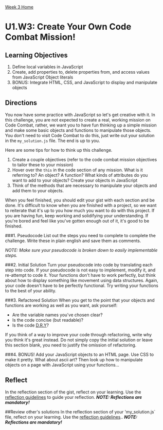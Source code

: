 [Week 3 Home](../)

# U1.W3: Create Your Own Code Combat Mission!

## Learning Objectives
1. Define local variables in JavaScript
2. Create, add properties to, delete properties from, and access values from JavaScript Object literals
3. BONUS: Integrate HTML, CSS, and JavaScript to display and manipulate objects


## Directions
You now have some practice with JavaScript so let's get creative with it. In this challenge, you are not expected to create a real, working mission on Code Combat, rather, we want you to have fun thinking up a simple mission and make some basic objects and functions to manipulate those objects. You don't need to visit Code Combat to do this, just write out your solution in the `my_solution.js` file. The end is up to you. 

Here are some tips for how to think up this challenge. 
1. Create a couple objectives (refer to the code combat mission objectives to tailor these to your mission)
2. Hover over the `this` in the code section of any mission. What is it referring to? An object? A function? What kinds of attributes do you want to add to your objects? Create your objects in JavaScript
3. Think of the methods that are necessary to manipulate your objects and add them to your objects.  

When you feel finished, you should edit your gist with each section and be done. It's difficult to know when you are finished with a project, so we want to reiterate that it's up to you how much you want to do with this project. If you are having fun, keep working and solidifying your understanding. If you're bored and feel like you've gotten enough out of it, it's good to be finished. 


###1. Pseudocode
List out the steps you need to complete to complete the challenge.  Write these in plain english and save them as comments. 

*NOTE: Make sure your pseudocode is broken down to easily implementable steps.*

###2. Initial Solution
Turn your pseudocode into code by translating each step into code. If your pseudocode is not easy to implement, modify it, and re-attempt to code it. Your functions don't have to work perfectly, but think about how to display something like movement using data structures. Again, your code doesn't have to be perfectly functional. Try writing your functions to the best of your ability. 

###3. Refactored Solution
When you get to the point that your objects and functions are working as well as you want, ask yourself:
- Are the variable names you've chosen clear?
- Is the code concise (but readable)?
- Is the code [D.R.Y](http://programmer.97things.oreilly.com/wiki/index.php/Don't_Repeat_Yourself)? 

If you think of a way to improve your code through refactoring, write why you think it's great instead. Do not simply copy the initial solution or leave this section blank, you need to justify the omission of refactoring.

###4. BONUS!
Add your JavaScript objects to an HTML page. Use CSS to make it pretty. What about ascii art? Then look up how to manipulate objects on a page with JavaScript using your functions...

## Reflect
In the reflection section of the gist, reflect on your learning. Use the [reflection guidelines](../reflection_guidelines.md) to guide your reflection. ***NOTE: Reflections are mandatory!***


##Review other's solutions
In the reflection section of your 'my_solution.js` file, reflect on your learning. Use the [reflection guidelines](../reflection_guidelines.md).. ***NOTE: Reflections are mandatory!***
